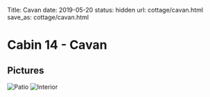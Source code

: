 Title: Cavan
date: 2019-05-20
status: hidden
url: cottage/cavan.html
save_as: cottage/cavan.html

Cabin 14 - Cavan
========

Pictures
--------

![Patio]({static}/images/cavan/1.jpg)
![Interior]({static}/images/cavan/2.jpg)
